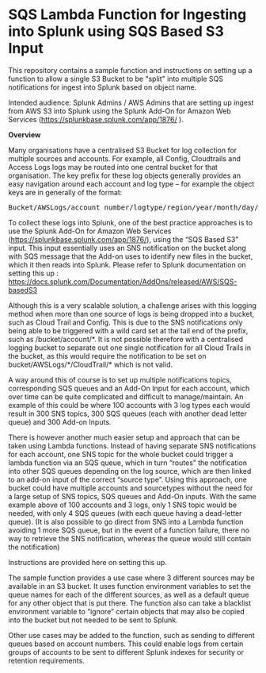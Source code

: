 # SQS Lambda Function for Ingesting into Splunk using SQS Based S3 Input

This repository contains a sample function and instructions on setting up a function to allow a single S3 Bucket to be "split" into multiple SQS notifications for ingest into Splunk based on object name.

Intended audience: Splunk Admins / AWS Admins that are setting up ingest from AWS S3 into Splunk using the Splunk Add-On for Amazon Web Services (https://splunkbase.splunk.com/app/1876/ ).

**Overview**

Many organisations have a centralised S3 Bucket for log collection for multiple sources and accounts. For example, all Config, Cloudtrails and Access Logs logs may be routed into one central bucket for that organisation. The key prefix for these log objects generally provides an easy navigation around each account and log type – for example the object keys are in generally of the format:
<pre>Bucket/AWSLogs/account number/logtype/region/year/month/day/log</pre>

To collect these logs into Splunk, one of the best practice approaches is to use the Splunk Add-On for Amazon Web Services (https://splunkbase.splunk.com/app/1876/), using the “SQS Based S3” input. This input essentially uses an SNS notification on the bucket along with SQS message that the Add-on uses to identify new files in the bucket, which it then reads into Splunk. Please refer to Splunk documentation on setting this up : 
https://docs.splunk.com/Documentation/AddOns/released/AWS/SQS-basedS3

Although this is a very scalable solution, a challenge arises with this logging method when more than one source of logs is being dropped into a bucket, such as Cloud Trail and Config. This is due to the SNS notifications only being able to be triggered with a wild card set at the tail end of the prefix, such as /bucket/account/\*. It is not possible therefore with a centralised logging bucket to separate out one single notification for all Cloud Trails in the bucket, as this would require the notification to be set on bucket/AWSLogs/\*/CloudTrail/\* which is not valid.

A way around this of course is to set up multiple notifications topics, corresponding SQS queues and an Add-On Input for each account, which over time can be quite complicated and difficult to manage/maintain. An example of this could be where 100 accounts with 3 log types each would result in 300 SNS topics, 300 SQS queues (each with another dead letter queue) and 300 Add-on Inputs.

There is however another much easier setup and approach that can be taken using Lambda functions. Instead of having separate SNS notifications for each account, one SNS topic for the whole bucket could trigger a lambda function via an SQS queue, which in turn “routes” the notification into other SQS queues depending on the log source, which are then linked to an add-on input of the correct “source type”. Using this approach, one bucket could have multiple accounts and sourcetypes without the need for a large setup of SNS topics, SQS queues and Add-On inputs. With the same example above of 100 accounts and 3 logs, only 1 SNS topic would be needed, with only 4 SQS queues (with each queue having a dead-letter queue).
(It is also possible to go direct from SNS into a Lambda function avoiding 1 more SQS queue, but in the event of a function failure, there no way to retrieve the SNS notification, whereas the queue would still contain the notification)

Instructions are provided here on setting this up.

The sample function provides a use case where 3 different sources may be available in an S3 bucket. It uses function environment variables to set the queue names for each of the different sources, as well as a default queue for any other object that is put there. The function also can take a blacklist environment variable to “ignore” certain objects that may also be copied into the bucket but not needed to be sent to Splunk. 

Other use cases may be added to the function, such as sending to different queues based on account numbers. This could enable logs from certain groups of accounts to be sent to different Splunk indexes for security or retention requirements.
